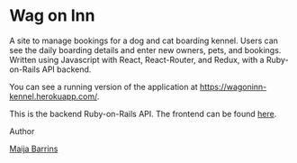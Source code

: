 # Wag on Inn

A site to manage bookings for a dog and cat boarding kennel. Users can see the daily boarding details and enter new owners, pets, and bookings. Written using Javascript with React, React-Router, and Redux, with a Ruby-on-Rails API backend.

You can see a running version of the application at https://wagoninn-kennel.herokuapp.com/.

This is the backend Ruby-on-Rails API. The frontend can be found [here](https://github.com/mbarrins/wagoninn-kennel).

Author

[Maija Barrins](https://github.com/mbarrins)